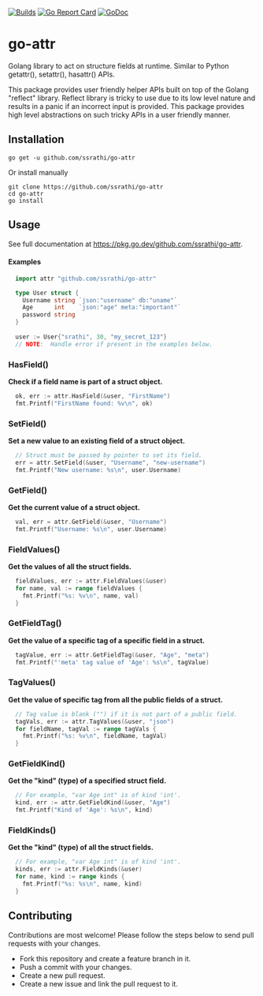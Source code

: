 [![Builds](https://github.com/ssrathi/go-attr/workflows/Build/badge.svg?branch=master)](https://github.com/ssrathi/go-attr/actions?query=branch%3Amaster+workflow%3ABuild)
[![Go Report Card](https://goreportcard.com/badge/github.com/ssrathi/go-attr)](https://goreportcard.com/report/github.com/ssrathi/go-attr)
[![GoDoc](https://godoc.org/github.com/ssrathi/go-attr?status.svg)](https://pkg.go.dev/github.com/ssrathi/go-attr)

# go-attr
Golang library to act on structure fields at runtime. Similar to Python getattr(), setattr(), hasattr() APIs.

This package provides user friendly helper APIs built on top of the Golang "reflect" library. Reflect library is tricky to use due to its low level nature and results in a panic if an incorrect input is provided. This package provides high level abstractions on such tricky APIs in a user friendly manner.

## Installation
```
go get -u github.com/ssrathi/go-attr
```

Or install manually
```
git clone https://github.com/ssrathi/go-attr
cd go-attr
go install
```

## Usage
See full documentation at https://pkg.go.dev/github.com/ssrathi/go-attr.

#### Examples
```go
  import attr "github.com/ssrathi/go-attr"

  type User struct {
    Username string `json:"username" db:"uname"`
    Age      int    `json:"age" meta:"important"`
    password string
  }
  
  user := User{"srathi", 30, "my_secret_123"}
  // NOTE:  Handle error if present in the examples below.
```
### HasField()

**Check if a field name is part of a struct object.**
```go
  ok, err := attr.HasField(&user, "FirstName")
  fmt.Printf("FirstName found: %v\n", ok)
```
### SetField()

**Set a new value to an existing field of a struct object.**
```go
  // Struct must be passed by pointer to set its field.
  err = attr.SetField(&user, "Username", "new-username")
  fmt.Printf("New username: %s\n", user.Username)
```
### GetField()

**Get the current value of a struct object.**
```go
  val, err = attr.GetField(&user, "Username")
  fmt.Printf("Username: %s\n", user.Username)
```
### FieldValues()

**Get the values of all the struct fields.**
```go
  fieldValues, err := attr.FieldValues(&user)
  for name, val := range fieldValues {
    fmt.Printf("%s: %v\n", name, val)
  }
```
### GetFieldTag()

**Get the value of a specific tag of a specific field in a struct.**
```go
  tagValue, err := attr.GetFieldTag(&user, "Age", "meta")
  fmt.Printf("'meta' tag value of 'Age': %s\n", tagValue)
```
### TagValues()

**Get the value of specific tag from all the public fields of a struct.**
```go
  // Tag value is blank ("") if it is not part of a public field.
  tagVals, err := attr.TagValues(&user, "json")
  for fieldName, tagVal := range tagVals {
    fmt.Printf("%s: %v\n", fieldName, tagVal)
  }
```
### GetFieldKind()

**Get the "kind" (type) of a specified struct field.**
```go
  // For example, "var Age int" is of kind 'int'.
  kind, err := attr.GetFieldKind(&user, "Age")
  fmt.Printf("Kind of 'Age': %s\n", kind)
```
### FieldKinds()

**Get the "kind" (type) of all the struct fields.**
```go
  // For example, "var Age int" is of kind 'int'.
  kinds, err := attr.FieldKinds(&user)
  for name, kind := range kinds {
    fmt.Printf("%s: %s\n", name, kind)
  }
```

## Contributing

Contributions are most welcome! Please follow the steps below to send
pull requests with your changes.

* Fork this repository and create a feature branch in it.
* Push a commit with your changes.
* Create a new pull request.
* Create a new issue and link the pull request to it.
